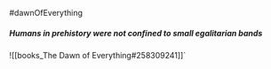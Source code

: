 #dawnOfEverything
##### Humans in prehistory were not confined to small egalitarian bands

![[books_The Dawn of Everything#258309241]]`